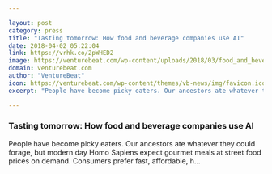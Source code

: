 ```yaml
---

layout: post
category: press
title: "Tasting tomorrow: How food and beverage companies use AI"
date: 2018-04-02 05:22:04
link: https://vrhk.co/2pWHED2
image: https://venturebeat.com/wp-content/uploads/2018/03/food_and_beverage_ai_1200px_venturebeat.jpg?fit=1200%2C658&strip=all
domain: venturebeat.com
author: "VentureBeat"
icon: https://venturebeat.com/wp-content/themes/vb-news/img/favicon.ico
excerpt: "People have become picky eaters. Our ancestors ate whatever they could forage, but modern day Homo Sapiens expect gourmet meals at street food prices on demand. Consumers prefer fast, affordable, h…"

---
```


### Tasting tomorrow: How food and beverage companies use AI

People have become picky eaters. Our ancestors ate whatever they could forage, but modern day Homo Sapiens expect gourmet meals at street food prices on demand. Consumers prefer fast, affordable, h…